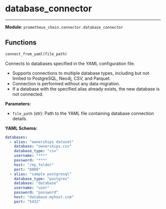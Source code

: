 # database_connector

---

**Module**: `prometheux_chain.connector.database_connector`

## Functions

```python
connect_from_yaml(file_path)
```

Connects to databases specified in the YAML configuration file.

- Supports connections to multiple database types, including but not limited to PostgreSQL, Neo4j, CSV, and Parquet.
- Connection is performed without any data migration.
- If a database with the specified alias already exists, the new database is not connected.

**Parameters:**

- `file_path` (str): Path to the YAML file containing database connection details.

**YAML Schema:**

```yml title="databases.yaml"
databases:
  - alias: "ownerships dataset"
    database: "ownerships.csv"
    database_type: "csv"
    username: "***"
    password: "***"
    host: "/my_folder"
    port: "8080"
  - alias: "sample postgresql"
    database_type: "postgres"
    database: "database"
    username: "user"
    password: "password"
    host: "database.myhost.com"
    port: "5432"
